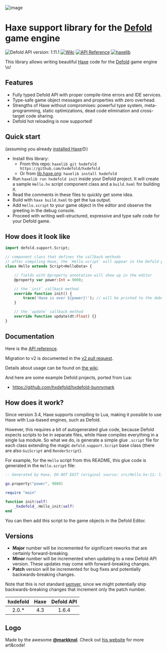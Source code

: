 ![image](https://cloud.githubusercontent.com/assets/576184/15849567/80f4ada8-2c93-11e6-8430-5b5dbe5e58a3.png)

# Haxe support library for the [Defold](https://www.defold.com/) game engine

![Defold API version: 1.11.1](https://img.shields.io/badge/api%20version-1.11.1-orange.svg)
[![Wiki](https://img.shields.io/badge/docs-wiki-blue)](https://github.com/hxdefold/hxdefold/wiki)
[![API Reference](https://img.shields.io/badge/docs-API%20reference-brightgreen)](https://hxdefold.github.io/hxdefold/)
[![haxelib](https://img.shields.io/badge/haxelib-hxdefold-orange)](https://lib.haxe.org/p/hxdefold)


This library allows writing beautiful [Haxe](https://haxe.org/) code for the [Defold](https://www.defold.com/) game engine \o/

## Features
 - Fully typed Defold API with proper compile-time errors and IDE services.
 - Type-safe game object messages and properties with zero overhead.
 - Strengths of Haxe without compromises: powerful type system, meta-programming, static optimizations, dead code elimination and cross-target code sharing.
 - Defold hot reloading is now supported!

## Quick start

(assuming you already [installed Haxe](https://haxe.org/download/)😊)

 - Install this library:
    - From this repo: `haxelib git hxdefold https://github.com/hxdefold/hxdefold`
    - Or from [lib.haxe.org](https://lib.haxe.org/): `haxelib install hxdefold`
 - Run `haxelib run hxdefold init` inside your Defold project. It will create a sample `Hello.hx` script component class and a `build.hxml` for building it.
 - Read the comments in these files to quickly get some idea.
 - Build with `haxe build.hxml` to get the lua output.
 - Add `Hello.script` to your game object in the editor and observe the greeting in the debug console.
 - Proceed with writing well-structured, expressive and type safe code for your Defold game.

## How does it look like

```haxe
import defold.support.Script;

// component class that defines the callback methods
// after compiling Haxe, the `Hello.script` will appear in the Defold project that can be attached to game objects
class Hello extends Script<HelloData> {

    // fields with @property annotation will show up in the editor
    @property var power:Int = 9000;

    // the `init` callback method
    override function init() {
        trace('Haxe is over ${power}!'); // will be printed to the debug console
    }

    // the `update` callback method
    override function update(dt:Float) {}
}
```

## Documentation

Here is the [API reference](http://hxdefold.github.io/hxdefold/).

Migration to v2 is documented in the [v2 pull request](https://github.com/hxdefold/hxdefold/pull/37).

Details about usage can be found on [the wiki](https://github.com/hxdefold/hxdefold/wiki).

And here are some example Defold projects, ported from Lua:
* https://github.com/hxdefold/hxdefold-bunnymark


## How does it work?

Since version 3.4, Haxe supports compiling to Lua, making it possible to use Haxe with Lua-based engines, such as Defold.

However, this requires a bit of autogenerated glue code, because Defold expects scripts to be in separate files, while Haxe compiles everything in a single lua module. So what we do, is generate a simple glue `.script` file for each class extending the magic `defold.support.Script` base class (there are also `GuiScript` and `RenderScript`).

For example, for the `Hello` script from this README, this glue code is generated in the `Hello.script` file:

```lua
-- Generated by Haxe, DO NOT EDIT (original source: src/Hello.hx:11: lines 11-16)

go.property("power", 9000)

require "main"

function init(self)
    _hxdefold_.Hello_init(self)
end
```

You can then add this script to the game objects in the Defold Editor.


## Versions

- **Major** number will be incremented for significant reworks that are certainly forward-breaking.
- **Minor** number will be incremented when updating to a new Defold API version. These updates may come with forward-breaking changes.
- **Patch** version will be incremented for bug fixes and potentially backwards-breaking changes.

Note that this is not standard [semver](https://semver.org/), since we might potentially ship backwards-breaking changes that increment only the patch number.

| hxdefold | Haxe | Defold API |
|:--------:|:----:|:----------:|
| 2.0.*    | 4.3  | 1.6.4      |



## Logo

Made by the awesome [**@markknol**](https://github.com/markknol). Check out [his website](https://blog.stroep.nl/) for more art&code!
